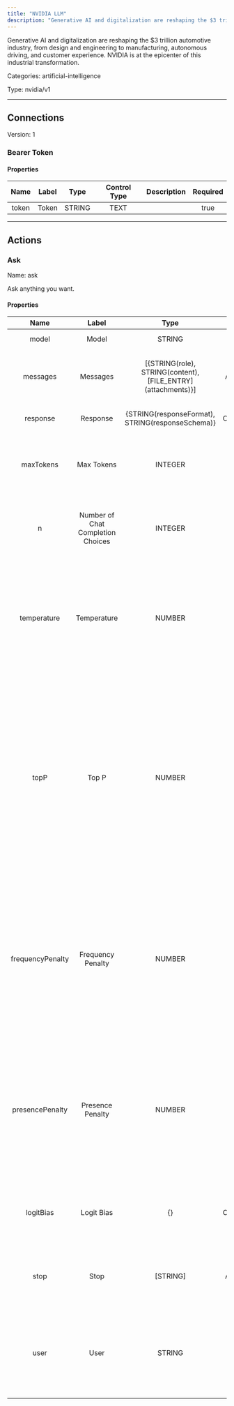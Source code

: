 ```yaml
---
title: "NVIDIA LLM"
description: "Generative AI and digitalization are reshaping the $3 trillion automotive industry, from design and engineering to manufacturing, autonomous driving, and customer experience. NVIDIA is at the epicenter of this industrial transformation."
---
```


Generative AI and digitalization are reshaping the $3 trillion automotive industry, from design and engineering to manufacturing, autonomous driving, and customer experience. NVIDIA is at the epicenter of this industrial transformation.


Categories: artificial-intelligence


Type: nvidia/v1

<hr />



## Connections

Version: 1


### Bearer Token

#### Properties

|      Name       |      Label     |     Type     |     Control Type     |     Description     |     Required        |
|:--------------:|:--------------:|:------------:|:--------------------:|:-------------------:|:-------------------:|
| token | Token | STRING | TEXT  |  | true  |





<hr />



## Actions


### Ask
Name: ask

Ask anything you want.

#### Properties

|      Name       |      Label     |     Type     |     Control Type     |     Description     |     Required        |
|:--------------:|:--------------:|:------------:|:--------------------:|:-------------------:|:-------------------:|
| model | Model | STRING | TEXT  |  ID of the model to use.  |  true  |
| messages | Messages | [{STRING\(role), STRING\(content), [FILE_ENTRY]\(attachments)}] | ARRAY_BUILDER  |  A list of messages comprising the conversation so far.  |  true  |
| response | Response | {STRING\(responseFormat), STRING\(responseSchema)} | OBJECT_BUILDER  |  The response from the API.  |  false  |
| maxTokens | Max Tokens | INTEGER | INTEGER  |  The maximum number of tokens to generate in the chat completion.  |  null  |
| n | Number of Chat Completion Choices | INTEGER | INTEGER  |  How many chat completion choices to generate for each input message.  |  null  |
| temperature | Temperature | NUMBER | NUMBER  |  Controls randomness:  Higher values will make the output more random, while lower values like will make it more focused and deterministic.  |  null  |
| topP | Top P | NUMBER | NUMBER  |  An alternative to sampling with temperature, called nucleus sampling,  where the model considers the results of the tokens with top_p probability mass. So 0.1 means only the tokens comprising the top 10% probability mass are considered.  |  null  |
| frequencyPenalty | Frequency Penalty | NUMBER | NUMBER  |  Number between -2.0 and 2.0. Positive values penalize new tokens based on their existing frequency in the text so far, decreasing the model's likelihood to repeat the same line verbatim.  |  null  |
| presencePenalty | Presence Penalty | NUMBER | NUMBER  |  Number between -2.0 and 2.0. Positive values penalize new tokens based on whether they appear in the text so far, increasing the model's likelihood to talk about new topics.  |  null  |
| logitBias | Logit Bias | {} | OBJECT_BUILDER  |  Modify the likelihood of specified tokens appearing in the completion.  |  null  |
| stop | Stop | [STRING] | ARRAY_BUILDER  |  Up to 4 sequences where the API will stop generating further tokens.  |  null  |
| user | User | STRING | TEXT  |  A unique identifier representing your end-user, which can help admins to monitor and detect abuse.  |  false  |






